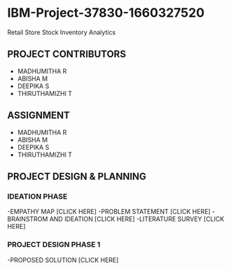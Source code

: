 # IBM-Project-37830-1660327520
Retail Store Stock Inventory Analytics

## PROJECT CONTRIBUTORS
- MADHUMITHA R
- ABISHA M
- DEEPIKA S
- THIRUTHAMIZHI T


## ASSIGNMENT
- MADHUMITHA R
- ABISHA M
- DEEPIKA S
- THIRUTHAMIZHI T

## PROJECT DESIGN & PLANNING
 ### IDEATION PHASE
-EMPATHY MAP [CLICK HERE]
-PROBLEM STATEMENT [CLICK HERE]
-BRAINSTROM AND IDEATION [CLICK HERE]
-LITERATURE SURVEY [CLICK HERE]
### PROJECT DESIGN PHASE 1
-PROPOSED SOLUTION [CLICK HERE]
